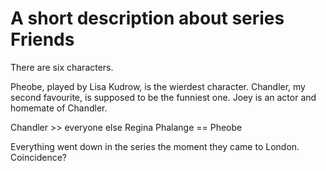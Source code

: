 A short description about series Friends
=========================================
There are six characters.

Pheobe, played by Lisa Kudrow, is the wierdest character.
Chandler, my second favourite, is supposed to be the funniest one.
Joey is an actor and homemate of Chandler.

Chandler >> everyone else
Regina Phalange == Pheobe

Everything went down in the series the moment they came to London.
Coincidence?
